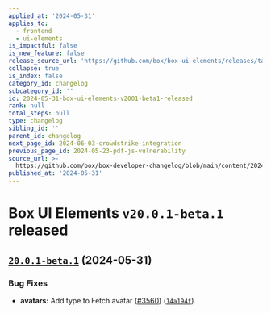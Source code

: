 ```yaml
---
applied_at: '2024-05-31'
applies_to:
  - frontend
  - ui-elements
is_impactful: false
is_new_feature: false
release_source_url: 'https://github.com/box/box-ui-elements/releases/tag/v20.0.1-beta.1'
collapse: true
is_index: false
category_id: changelog
subcategory_id: ''
id: 2024-05-31-box-ui-elements-v2001-beta1-released
rank: null
total_steps: null
type: changelog
sibling_id: ''
parent_id: changelog
next_page_id: 2024-06-03-crowdstrike-integration
previous_page_id: 2024-05-23-pdf-js-vulnerability
source_url: >-
  https://github.com/box/box-developer-changelog/blob/main/content/2024/05-31-box-ui-elements-v2001-beta1-released.md
published_at: '2024-05-31'
---
```

# Box UI Elements `v20.0.1-beta.1` released

## [`20.0.1-beta.1`][1] (2024-05-31)

### Bug Fixes

* **avatars:** Add type to Fetch avatar ([#3560][2]) ([`14a194f`][3])

[1]: https://github.com/box/box-ui-elements/compare/v20.0.0...v20.0.1-beta.1

[2]: https://github.com/box/box-ui-elements/issues/3560

[3]: https://github.com/box/box-ui-elements/commit/14a194f